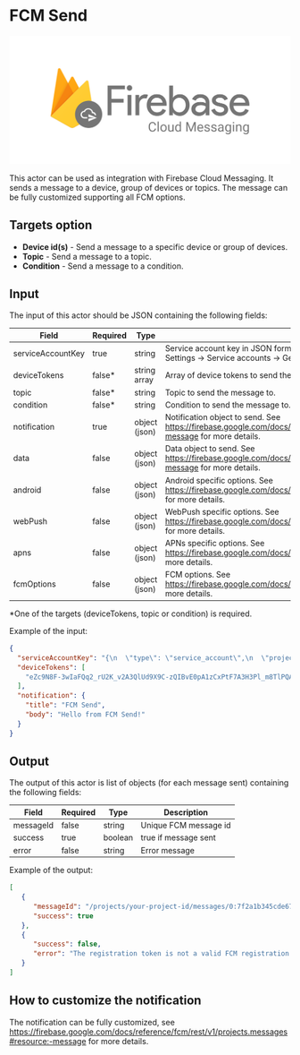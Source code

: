 # FCM Send

![Firebase Cloud Messaging](./img/fcm.png "Firebase Cloud Messaging")

This actor can be used as integration with Firebase Cloud Messaging. It sends a message to a device, group of
devices or topics. The message can be fully customized supporting all FCM options.

## Targets option

- **Device id(s)** - Send a message to a specific device or group of devices.
- **Topic** - Send a message to a topic.
- **Condition** - Send a message to a condition.

## Input

The input of this actor should be JSON containing the following fields:

| Field             | Required | Type          | Description                                                                                                                                   |
|-------------------|----------|---------------|-----------------------------------------------------------------------------------------------------------------------------------------------|
| serviceAccountKey | true     | string        | Service account key in JSON format. You can get it from Firebase Console -> Project Settings -> Service accounts -> Generate new private key. |
| deviceTokens      | false*   | string array  | Array of device tokens to send the message to.                                                                                                |
| topic             | false*   | string        | Topic to send the message to.                                                                                                                 |
| condition         | false*   | string        | Condition to send the message to.                                                                                                             |
| notification      | true     | object (json) | Notification object to send. See https://firebase.google.com/docs/reference/fcm/rest/v1/projects.messages#resource:-message for more details. |
| data              | false    | object (json) | Data object to send. See https://firebase.google.com/docs/reference/fcm/rest/v1/projects.messages#resource:-message for more details.         |
| android           | false    | object (json) | Android specific options. See https://firebase.google.com/docs/reference/fcm/rest/v1/projects.messages#androidconfig for more details.        |
| webPush           | false    | object (json) | WebPush specific options. See https://firebase.google.com/docs/reference/fcm/rest/v1/projects.messages#webpushconfig for more details.        |
| apns              | false    | object (json) | APNs specific options. See https://firebase.google.com/docs/reference/fcm/rest/v1/projects.messages#apnsconfig for more details.              |
| fcmOptions        | false    | object (json) | FCM options. See https://firebase.google.com/docs/reference/fcm/rest/v1/projects.messages#fcmoptions for more details.                        |

*One of the targets (deviceTokens, topic or condition) is required.

Example of the input:

```json
{
  "serviceAccountKey": "{\n  \"type\": \"service_account\",\n  \"project_id\": \"your-project-id\",\n  \"private_key_id\": \"someprivatekeyid1234567890abcdef\",\n  \"private_key\": \"-----BEGIN PRIVATE KEY-----\\nMIIEvQIBADANBgkqhkiG9w0BAQEFAASC...\\n-----END PRIVATE KEY-----\\n\",\n  \"client_email\": \"firebase-adminsdk-abcde@your-project-id.iam.gserviceaccount.com\",\n  \"client_id\": \"123456789012345678901\",\n  \"auth_uri\": \"https://accounts.google.com/o/oauth2/auth\",\n  \"token_uri\": \"https://oauth2.googleapis.com/token\",\n  \"auth_provider_x509_cert_url\": \"https://www.googleapis.com/oauth2/v1/certs\",\n  \"client_x509_cert_url\": \"https://www.googleapis.com/robot/v1/metadata/x509/firebase-adminsdk-abcde%40your-project-id.iam.gserviceaccount.com\"\n}",
  "deviceTokens": [
    "eZc9N8F-3wIaFQq2_rU2K_v2A3QlUd9X9C-zQIBvE0pA1zCxPtF7A3H3Pl_m8TlPQAlnvlH2WmD4kKz3WodL8w"
  ],
  "notification": {
    "title": "FCM Send",
    "body": "Hello from FCM Send!"
  }
}
```

## Output

The output of this actor is list of objects (for each message sent) containing the following fields:

| Field     | Required | Type    | Description           |
|-----------|----------|---------|-----------------------|
| messageId | false    | string  | Unique FCM message id |
| success   | true     | boolean | true if message sent  |
| error     | false    | string  | Error message         |

Example of the output:

```json
[
   {
      "messageId": "/projects/your-project-id/messages/0:7f2a1b345cde678f9120abcd34567890",
      "success": true
   },
   {
      "success": false,
      "error": "The registration token is not a valid FCM registration token"
   }
]
```

## How to customize the notification

The notification can be fully customized, see https://firebase.google.com/docs/reference/fcm/rest/v1/projects.messages#resource:-message for more details.
